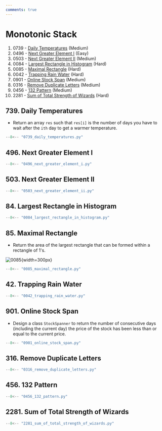 ```yaml
---
comments: true
---
```


# Monotonic Stack

1. 0739 - [Daily Temperatures](https://leetcode.com/problems/daily-temperatures/) (Medium)
2. 0496 - [Next Greater Element I](https://leetcode.com/problems/next-greater-element-i/) (Easy)
3. 0503 - [Next Greater Element II](https://leetcode.com/problems/next-greater-element-ii/) (Medium)
4. 0084 - [Largest Rectangle in Histogram](https://leetcode.com/problems/largest-rectangle-in-histogram/) (Hard)
5. 0085 - [Maximal Rectangle](https://leetcode.com/problems/maximal-rectangle/) (Hard)
6. 0042 - [Trapping Rain Water](https://leetcode.com/problems/trapping-rain-water/) (Hard)
7. 0901 - [Online Stock Span](https://leetcode.com/problems/online-stock-span/) (Medium)
8. 0316 - [Remove Duplicate Letters](https://leetcode.com/problems/remove-duplicate-letters/) (Medium)
9. 0456 - [132 Pattern](https://leetcode.com/problems/132-pattern/) (Medium)
10. 2281 - [Sum of Total Strength of Wizards](https://leetcode.com/problems/sum-of-total-strength-of-wizards/) (Hard)

## 739. Daily Temperatures

-   Return an array `res` such that `res[i]` is the number of days you have to wait after the `ith` day to get a warmer temperature.

```python
--8<-- "0739_daily_temperatures.py"
```

## 496. Next Greater Element I

```python
--8<-- "0496_next_greater_element_i.py"
```

## 503. Next Greater Element II

```python
--8<-- "0503_next_greater_element_ii.py"
```

## 84. Largest Rectangle in Histogram

```python
--8<-- "0084_largest_rectangle_in_histogram.py"
```

## 85. Maximal Rectangle

-   Return the area of the largest rectangle that can be formed within a rectangle of 1's.

![0085](https://assets.leetcode.com/uploads/2020/09/14/maximal.jpg){width=300px}

```python
--8<-- "0085_maximal_rectangle.py"
```

## 42. Trapping Rain Water

```python
--8<-- "0042_trapping_rain_water.py"
```

## 901. Online Stock Span

-   Design a class `StockSpanner` to return the number of consecutive days (including the current day) the price of the stock has been less than or equal to the current price.

```python
--8<-- "0901_online_stock_span.py"
```

## 316. Remove Duplicate Letters

```python
--8<-- "0316_remove_duplicate_letters.py"
```

## 456. 132 Pattern

```python
--8<-- "0456_132_pattern.py"
```

## 2281. Sum of Total Strength of Wizards

```python
--8<-- "2281_sum_of_total_strength_of_wizards.py"
```
